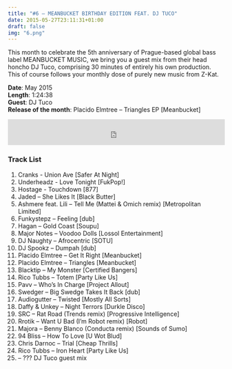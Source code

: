 ```yaml
---
title: "#6 – MEANBUCKET BIRTHDAY EDITION FEAT. DJ TUCO"
date: 2015-05-27T23:11:31+01:00
draft: false
img: "6.png"
---
```


This month to celebrate the 5th anniversary of Prague-based global bass label MEANBUCKET MUSIC, we bring you a guest mix from their head honcho DJ Tuco, comprising 30 minutes of entirely his own production. This of course follows your monthly dose of purely new music from Z-Kat.

**Date**: May 2015  
**Length**: 1:24:38  
**Guest**: DJ Tuco  
**Release of the month**: Placido Elmtree – Triangles EP [Meanbucket]

<div>
<iframe width="100%" height="60" src="https://www.mixcloud.com/widget/iframe/?hide_cover=1&mini=1&feed=%2Fzkat%2Fmasquerave-podcast-6-meanbucket-birthday-edition-feat-dj-tuco%2F" frameborder="0" ></iframe>
</div>

### Track List

1. Cranks - Union Ave [Safer At Night]
2. Underheadz - Love Tonight [FukPop!]
3. Hostage - Touchdown [877]
4. Jaded – She Likes It [Black Butter]
5. Ashmere feat. Lili – Tell Me (Mattei & Omich remix) [Metropolitan Limited]
6. Funkystepz – Feeling [dub]
7. Hagan – Gold Coast [Soupu]
8. Major Notes – Voodoo Dolls [Lossol Entertainment]
9. DJ Naughty – Afrocentric [SOTU]
10. DJ Spookz – Dumpah [dub]
11. Placido Elmtree – Get It Right [Meanbucket]
12. Placido Elmtree – Triangles [Meanbucket]
13. Blacktip – My Monster [Certified Bangers]
14. Rico Tubbs – Totem [Party Like Us]
15. Pavv – Who’s In Charge [Project Allout]
16. Swedger – Big Swedge Takes It Back [dub]
17. Audiogutter – Twisted [Mostly All Sorts]
18. Daffy & Unkey – Night Terrors [Durkle Disco]
19. SRC – Rat Road (Trends remix) [Progressive Intelligence]
20. Rrotik – Want U Bad (I’m Robot remix) [Robot]
21. Majora – Benny Blanco (Conducta remix) [Sounds of Sumo]
22. 94 Bliss – How To Love [U Wot Blud]
23. Chris Darnoc – Trial [Cheap Thrills]
24. Rico Tubbs – Iron Heart [Party Like Us]
25. – ??? DJ Tuco guest mix
